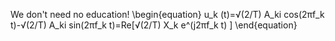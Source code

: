 We don't need no education!
\begin{equation}
u_k (t)=√(2/T) A_ki  cos⁡(2πf_k t)-√(2/T) A_ki  sin⁡(2πf_k t)=Re[√(2/T) X_k e^(j2πf_k t) ]
\end{equation}
